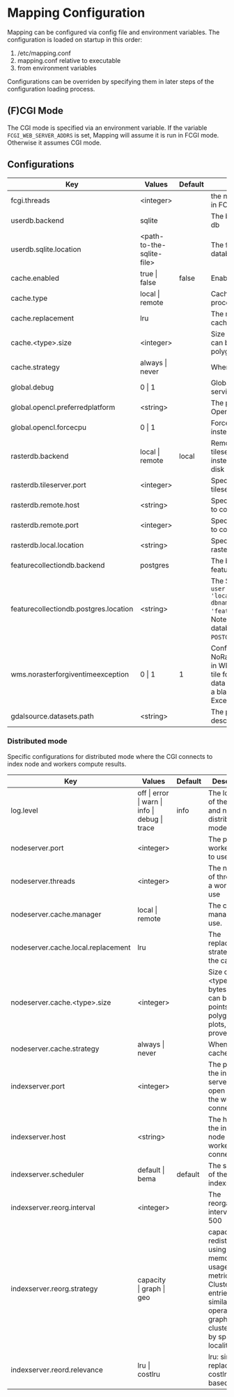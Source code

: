 # Mapping Configuration
Mapping can be configured via config file and environment variables. The configuration is loaded on startup in this order:
1. /etc/mapping.conf
2. mapping.conf relative to executable
3. from environment variables

Configurations can be overriden by specifying them in later steps of the configuration loading process.

## (F)CGI Mode
The CGI mode is specified via an environment variable. If the variable `FCGI_WEB_SERVER_ADDRS` is set, Mapping will assume it is run in FCGI mode. Otherwise it assumes CGI mode.


## Configurations
| Key        | Values           | Default | Description  |
| ------------- |-------------| -----| ----- |
| fcgi.threads      | \<integer\> | |the number of threads to spawn in FCGI mode |
| userdb.backend      | sqlite      | |   The backend to use for the user db |
| userdb.sqlite.location | \<path-to-the-sqlite-file\> || The file path where the sqlite database is stored |
| cache.enabled | true \| false     | false |Enable/Disable cache |
| cache.type | local \| remote | |Cache either inside (F)CGI process or use remote cache |
| cache.replacement | lru | |The replacement strategy of the cache |
| cache.\<type\>.size | \<integer\> | |Size of \<type\> in bytes. \<type\> can be raster, points, lines, polygons, plots, provenance |
| cache.strategy | always \| never | |When to cache |
| global.debug | 0 \| 1 | |Global debug flag e.g. used in services |
| global.opencl.preferredplatform | \<string\> | |The preferred platform for OpenCL |
| global.opencl.forcecpu | 0 \| 1 | |Force OpenCL to use the CPU instead of GPU |
| rasterdb.backend | local \| remote | local | Remote specifies to use a tileserver to fetch raster tiles instead of loading them from disk |
| rasterdb.tileserver.port | \<integer\> | | Specify the port for starting the tileserver. |
| rasterdb.remote.host | \<string\> | | Specify the host of the tileserver to connect to. |
| rasterdb.remote.port | \<integer\> | | Specify the port of the tileserver to connect to. |
| rasterdb.local.location | \<string\> | | Specify the location for the *local* rasterdb to use for storing data. |
| featurecollectiondb.backend | postgres | | The backend for the featurecollectiondb |
| featurecollectiondb.postgres.location | \<string\> || The SQL connection string e.g. `user = 'user' host = 'localhost' password = 'pass' dbname = 'featurecollectiondb_test'`. Note that the corresponding database needs to have the `POSTGIS` extension installed |
| wms.norasterforgiventimeexception | 0 \| 1 | 1 | Configures the handling of NoRasterForGivenTimeException in WMS. If set to 0, a requested tile for a raster where there is no data for the given time results in a blank tile. If it is set to 1, the Exception is thrown.
| gdalsource.datasets.path | \<string\> | | The path to the JSON data set descriptions for the GDALSource |

### Distributed mode
Specific configurations for distributed mode where the CGI connects to index node and workers compute results.

| Key        | Values           | Default | Description  |
| ------------- |-------------| -----| ----- |
| log.level | off \| error \| warn \| info \| debug \| trace | info | The log level of the index and nodes in distributed mode. |
| nodeserver.port | \<integer\> | | The port for a worker node to use |
| nodeserver.threads | \<integer\> | | The number of threads for a worker to use |
| nodeserver.cache.manager | local \| remote | | The cache manager to use.
| nodeserver.cache.local.replacement | lru | |The replacement strategy of the cache |
| nodeserver.cache.\<type\>.size | \<integer\> | |Size of \<type\> in bytes. \<type\> can be raster, points, lines, polygons, plots, provenance |
| nodeserver.cache.strategy | always \| never | |When to cache |
| indexserver.port |\<integer\> || The port for the index server to open and for the workers to connect to |
| indexserver.host | \<string\> || The host of the index node for the workers to connect to. |
| indexserver.scheduler | default \| bema | default | The scheduler of the indexserver |
| indexserver.reorg.interval | \<integer\> | | The reorganization interval e.g. 500 |
| indexserver.reorg.strategy | capacity \| graph \| geo | |  capacity: redistribute using memory-usage as metric, graph: Cluster entries by similar operator-graphs, cluster entries by spatial locality |
| indexserver.reord.relevance | lru \| costlru | | lru: simple lru replacement, costlru: cost-based lru
 

